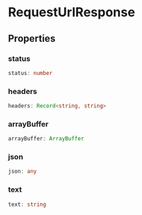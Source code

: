 # RequestUrlResponse

## Properties

### status

```ts
status: number
```

### headers

```ts
headers: Record<string, string>
```

### arrayBuffer

```ts
arrayBuffer: ArrayBuffer
```

### json

```ts
json: any
```

### text

```ts
text: string
```
